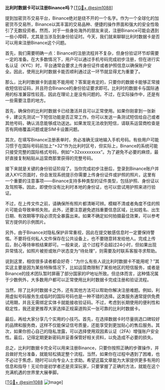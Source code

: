 **比利时数据卡可以注册Binance吗？**[[TG💪+ @esim1088](https://t.me/s/esim1088)]

提到加密货币交易平台，Binance绝对是绕不开的一个名字。作为一个全球化的加密货币交易所，Binance以其丰富的交易品种、便捷的操作界面和强大的安全性吸引了无数投资者。然而，对于一些身处海外的朋友来说，注册Binance可能会遇到一些小障碍，尤其是当涉及到身份验证时。今天，我们就来聊聊比利时数据卡是否可以用来注册Binance这个问题。

首先，我们需要明确一点：Binance的注册流程并不复杂，但身份验证环节却需要一定的准备。在大多数情况下，用户可以通过手机号码完成初步注册，但在进行实名认证（KYC）时，平台通常会要求上传身份证件或者护照信息以确保账户安全。因此，使用比利时数据卡能否顺利通过这一环节就显得尤为重要了。

那么，比利时数据卡到底能不能用呢？答案是肯定的，只要你的数据卡能够正常接收短信验证码，并且符合Binance的身份验证要求即可。比利时的数据卡与国际通用的标准兼容性较高，因此在理论上是没有问题的。不过，在实际操作中，还是有一些需要注意的地方。

首先，确保你的比利时数据卡已经激活并且可以正常使用。如果你刚拿到一张新卡，建议先测试一下短信功能是否正常工作。你可以发送一条测试短信给自己或者其他号码，确认消息能够成功送达。如果发现无法收到短信，请联系运营商检查是否有网络覆盖问题或是SIM卡设置问题。

其次，在填写Binance注册表单时，务必准确无误地输入手机号码。有些用户可能习惯于在国际号码前加上“+32”作为比利时区号，但实际上，Binance的系统可能只接受完整的国际格式号码，例如“+32xxxxxxxxx”。为了避免不必要的麻烦，最好直接复制粘贴从运营商那里获得的完整号码。

接下来就是关键的身份验证阶段了。当你完成初步注册后，登录到Binance账户并进入KYC页面时，你会发现系统提示你需要上传身份证件或护照的照片。这里有一个重要的注意事项——Binance支持多种类型的证件类型，包括护照、身份证以及驾照等。因此，即使你没有比利时本地的身份证，也可以尝试用护照来进行验证。

不过，在上传文件之前，请确保所有照片都清晰可辨。模糊不清或者角度不佳的照片可能会导致审核失败。此外，还要注意避免遮挡重要信息区域，比如姓名、出生日期、有效期等字段必须完全暴露出来。如果不确定如何拍摄最佳效果，可以参考官方提供的示例图片。

另外，由于Binance对隐私保护非常重视，因此在提交敏感信息时一定要保持警惕。不要将任何私人文件保存在公共设备上，也不要随意转发给他人。完成上传后，耐心等待审核结果即可。一般来说，这个过程不会超过24小时，但如果出现异常情况，如照片被拒或账户状态变为“待处理”，则需要及时联系客服寻求帮助。

说到这里，相信很多读者都会好奇：“为什么有些人说比利时数据卡不能用呢？”其实这主要是因为某些特殊情况下，比如运营商限制了某些地区的短信服务，或者是Binance的技术团队暂时屏蔽了部分国家的IP地址所致。但总体而言，这种情况属于少数例外，大多数用户都可以正常使用比利时数据卡完成注册和验证流程。

当然，除了比利时数据卡之外，还有其他方法可以帮助你解决注册难题。例如，利用虚拟号码服务生成临时的国际号码也是一种不错的选择。这类服务通常提供免费试用期，并且无需绑定实体卡就能接收验证码。不过，考虑到长期使用的便利性和稳定性，我还是更推荐大家选择正规渠道购买一张可靠的比利时数据卡。

最后，再给大家分享几个实用的小技巧。首先，在选择数据卡时尽量挑选口碑较好的品牌和服务商，这样不仅能保证信号质量，还能享受到更加贴心的售后服务。其次，如果你担心自己的隐私泄露，可以选择使用双因素认证（2FA）增强账户安全性。最后，记得定期更新密码并妥善保管好相关资料，以免造成不必要的损失。

总之，比利时数据卡完全可以用来注册Binance，只要你按照正确的步骤操作，并且做好充分准备，就能轻松搞定整个流程。当然，如果你在过程中遇到了困难，也不必过于焦虑，随时可以向专业人士求助。希望这篇文章能为大家提供更多有用的信息和指导！无论你是初学者还是资深玩家，只要掌握了正确的方法，就能在这个充满机遇的世界里大展拳脚。

[[TG💪+ @esim1088](https://t.me/s/esim1088) ![Image](https://i.postimg.cc/4NQfJmqS/Snipaste-2025-05-13-00-14-12.png)]